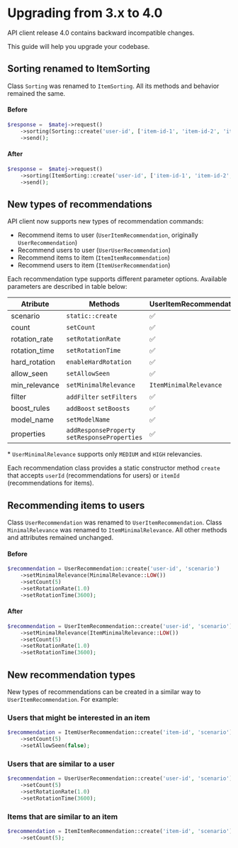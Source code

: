 
# Upgrading from 3.x to 4.0

API client release 4.0 contains backward incompatible changes.

This guide will help you upgrade your codebase.

## Sorting renamed to ItemSorting
Class `Sorting` was renamed to `ItemSorting`. All its methods and behavior remained the same.

#### Before
```php
$response =  $matej->request()
    ->sorting(Sorting::create('user-id', ['item-id-1', 'item-id-2', 'item-id-3']))
    ->send();
```

#### After
```php
$response =  $matej->request()
    ->sorting(ItemSorting::create('user-id', ['item-id-1', 'item-id-2', 'item-id-3']))
    ->send();
```


## New types of recommendations
API client now supports new types of recommendation commands:
- Recommend items to user (`UserItemRecommendation`, originally `UserRecommendation`)
- Recommend users to user (`UserUserRecommendation`)
- Recommend items to item (`ItemItemRecommendation`)
- Recommend users to item (`ItemUserRecommendation`)

Each recommendation type supports different parameter options. Available parameters are
described in table below:

| Atribute      | Methods                                   | UserItemRecommendation | UserUserRecommendation | ItemItemRecommendation | ItemUserRecommendation |
|---------------|-------------------------------------------|------------------------|------------------------|------------------------|------------------------|
| scenario      |              `static::create`               |            ✅           |            ✅           |            ✅           |            ✅           |
| count         |                  `setCount`                 |            ✅           |            ✅           |            ✅           |            ✅           |
| rotation_rate |              `setRotationRate`              |            ✅           |            ✅           |            ❌           |            ❌           |
| rotation_time |              `setRotationTime`              |            ✅           |            ✅           |            ❌           |            ❌           |
| hard_rotation |             `enableHardRotation`            |            ✅           |            ✅           |            ❌           |            ❌           |
| allow_seen    |                `setAllowSeen`               |            ✅           |            ❌           |            ❌           |            ✅           |
| min_relevance |            `setMinimalRelevance`            |  `ItemMinimalRelevance`  |            ❌           |            ❌           |  `UserMinimalRelevance`*  |
| filter        |            `addFilter` `setFilters`           |            ✅           |            ❌           |            ✅           |            ❌           |
| boost_rules   |             `addBoost` `setBoosts`            |            ✅           |            ❌           |            ✅           |            ❌           |
| model_name    |                `setModelName`               |            ✅           |            ✅           |            ✅           |            ✅           |
| properties    | `addResponseProperty` `setResponseProperties` |            ✅           |            ❌           |            ✅           |            ❌           |

\* `UserMinimalRelevance` supports only `MEDIUM` and `HIGH` relevancies.

Each recommendation class provides a static constructor method `create` that accepts `userId` (recommendations for users) or `itemId` (recommendations for items).

## Recommending items to users
Class `UserRecommendation` was renamed to `UserItemRecommendation`. Class `MinimalRelevance` was
renamed to `ItemMinimalRelevance`. All other methods and attributes remained unchanged.

#### Before
```php
$recommendation = UserRecommendation::create('user-id', 'scenario')
    ->setMinimalRelevance(MinimalRelevance::LOW())
    ->setCount(5)
    ->setRotationRate(1.0)
    ->setRotationTime(3600);
```

#### After
```php
$recommendation = UserItemRecommendation::create('user-id', 'scenario')
    ->setMinimalRelevance(ItemMinimalRelevance::LOW())
    ->setCount(5)
    ->setRotationRate(1.0)
    ->setRotationTime(3600);
```

## New recommendation types
New types of recommendations can be created in a similar way to `UserItemRecommendation`. For example:

### Users that might be interested in an item
```php
$recommendation = ItemUserRecommendation::create('item-id', 'scenario')
    ->setCount(5)
    ->setAllowSeen(false);
```

### Users that are similar to a user
```php
$recommendation = UserUserRecommendation::create('user-id', 'scenario')
    ->setCount(5)
    ->setRotationRate(1.0)
    ->setRotationTime(3600);
```

### Items that are similar to an item
```php
$recommendation = ItemItemRecommendation::create('item-id', 'scenario')
    ->setCount(5);
```
